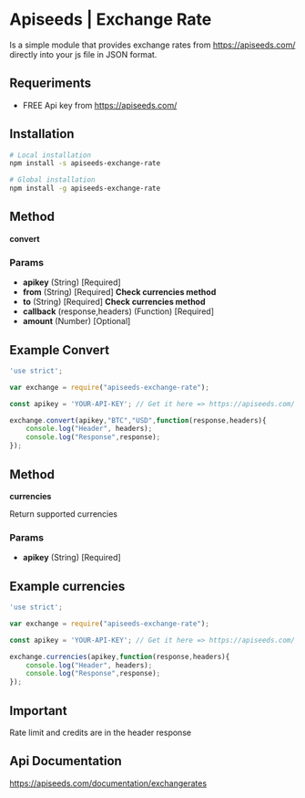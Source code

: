 # Apiseeds  | Exchange Rate

Is a simple module that provides exchange rates from https://apiseeds.com/ directly into your js file in JSON format.

## Requeriments
* FREE Api key from https://apiseeds.com/


## Installation
```Bash
# Local installation
npm install -s apiseeds-exchange-rate

# Global installation
npm install -g apiseeds-exchange-rate

```

## Method

**convert**

### Params 

* **apikey** (String) [Required]
* **from** (String) [Required] **Check currencies method**
* **to** (String) [Required] **Check currencies method**
* **callback** (response,headers) (Function) [Required]
* **amount** (Number) [Optional]



## Example Convert 

```Javascript
'use strict';

var exchange = require("apiseeds-exchange-rate");

const apikey = 'YOUR-API-KEY'; // Get it here => https://apiseeds.com/

exchange.convert(apikey,"BTC","USD",function(response,headers){
    console.log("Header", headers);
    console.log("Response",response);
});
```

## Method

**currencies**

Return supported currencies

### Params 

* **apikey** (String) [Required]



## Example currencies 

```Javascript
'use strict';

var exchange = require("apiseeds-exchange-rate");

const apikey = 'YOUR-API-KEY'; // Get it here => https://apiseeds.com/

exchange.currencies(apikey,function(response,headers){
    console.log("Header", headers);
    console.log("Response",response);
});
```


## Important 

Rate limit and credits are in the header response

## Api Documentation 

https://apiseeds.com/documentation/exchangerates
